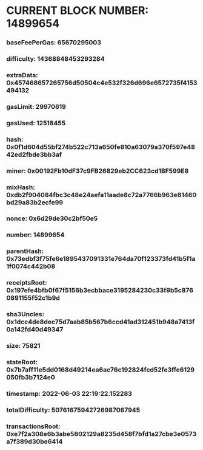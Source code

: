 # CURRENT BLOCK NUMBER: 14899654

### baseFeePerGas: 65670295003
### difficulty: 14368848453293284
### extraData: 0x457468657265756d50504c4e532f326d696e6572735f4153494132
### gasLimit: 29970619
### gasUsed: 12518455
### hash: 0x0f1d604d55bf274b522c713a650fe810a63079a370f597e4842ed2fbde3bb3af
### miner: 0x00192Fb10dF37c9FB26829eb2CC623cd1BF599E8
### mixHash: 0xdb2f904084fbc3c48e24aefa11aade8c72a7766b963e81460bd29a83b2ecfe99
### nonce: 0x6d29de30c2bf50e5
### number: 14899654
### parentHash: 0x73edbf3f75fe6e1895437091331e764da70f123373fd41b5f1a1f0074c442b08
### receiptsRoot: 0x197efe4bfb0f67f5156b3ecbbace3195284230c33f9b5c8760891155f52c1b9d
### sha3Uncles: 0x1dcc4de8dec75d7aab85b567b6ccd41ad312451b948a7413f0a142fd40d49347
### size: 75821
### stateRoot: 0x7b7aff11e5dd0168d49214ea6ac76c192824fcd52fe3ffe6129050fb3b7124e0
### timestamp: 2022-06-03 22:19:22.152283
### totalDifficulty: 50761675942726987067945
### transactionsRoot: 0xe7f2a308e6b3abe5802129a8235d458f7bfd1a27cbe3e0573a7f389d30be6414
